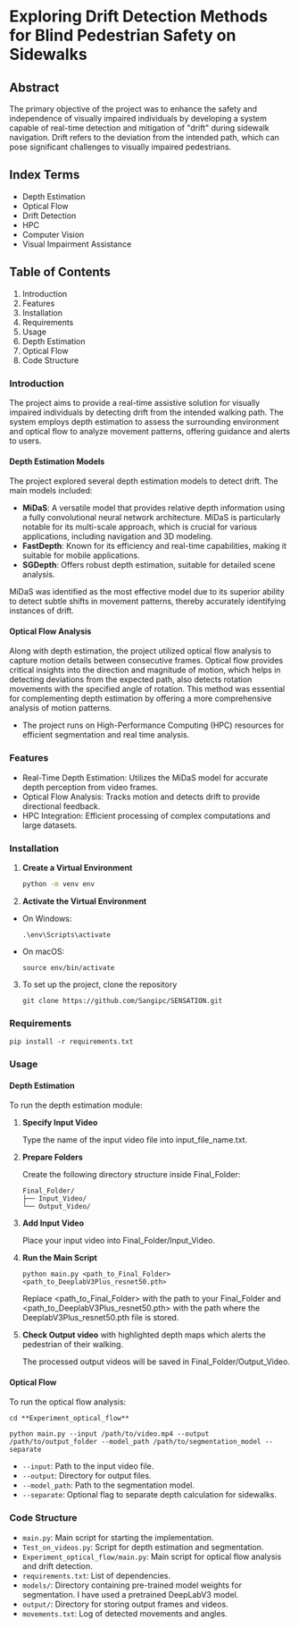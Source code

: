 # Exploring Drift Detection Methods for Blind Pedestrian Safety on Sidewalks

## Abstract
The primary objective of the project was to enhance the safety and independence of visually impaired individuals by developing a system capable of real-time detection and mitigation of "drift" during sidewalk navigation. Drift refers to the deviation from the intended path, which can pose significant challenges to visually impaired pedestrians. 

## Index Terms

* Depth Estimation
* Optical Flow
* Drift Detection
* HPC
* Computer Vision
* Visual Impairment Assistance

## Table of Contents

1. Introduction
2. Features
3. Installation
4. Requirements
5. Usage
6. Depth Estimation
7. Optical Flow
8. Code Structure

### Introduction

The project aims to provide a real-time assistive solution for visually impaired individuals by detecting drift from the intended walking path. The system employs depth estimation to assess the surrounding environment and optical flow to analyze movement patterns, offering guidance and alerts to users. 

#### Depth Estimation Models
The project explored several depth estimation models to detect drift. The main models included:

* **MiDaS**: A versatile model that provides relative depth information using a fully convolutional neural network architecture. MiDaS is particularly notable for its multi-scale approach, which is crucial for various applications, including navigation and 3D modeling​.
* **FastDepth**: Known for its efficiency and real-time capabilities, making it suitable for mobile applications.
* **SGDepth**: Offers robust depth estimation, suitable for detailed scene analysis.

MiDaS was identified as the most effective model due to its superior ability to detect subtle shifts in movement patterns, thereby accurately identifying instances of drift​.

#### Optical Flow Analysis

Along with depth estimation, the project utilized optical flow analysis to capture motion details between consecutive frames. Optical flow provides critical insights into the direction and magnitude of motion, which helps in detecting deviations from the expected path, also detects rotation movements with the specified angle of rotation. This method was essential for complementing depth estimation by offering a more comprehensive analysis of motion patterns.

* The project runs on High-Performance Computing (HPC) resources for efficient segmentation and real time analysis.

### Features

* Real-Time Depth Estimation: Utilizes the MiDaS model for accurate depth perception from video frames.
* Optical Flow Analysis: Tracks motion and detects drift to provide directional feedback.
* HPC Integration: Efficient processing of complex computations and large datasets.

### Installation

1. **Create a Virtual Environment**
   ```bash
   python -m venv env
2. **Activate the Virtual Environment**
  * On Windows:

    ```
    .\env\Scripts\activate
    ```
  * On macOS:

    ```
    source env/bin/activate
    ```
3. To set up the project, clone the repository

   ```
   git clone https://github.com/Sangipc/SENSATION.git
   ```

### Requirements

   ```
   pip install -r requirements.txt
   ```

### Usage

#### Depth Estimation

To run the depth estimation module:
  
  1. **Specify Input Video**
  
     Type the name of the input video file into input_file_name.txt.
  
  2. **Prepare Folders**
  
     Create the following directory structure inside Final_Folder:
    
      ```
      Final_Folder/
      ├── Input_Video/
      └── Output_Video/
      ```
  
  3. **Add Input Video**
  
      Place your input video into Final_Folder/Input_Video.
  
  4. **Run the Main Script**
  
      ```
      python main.py <path_to_Final_Folder> <path_to_DeeplabV3Plus_resnet50.pth>
      ```
  
      Replace <path_to_Final_Folder> with the path to your Final_Folder and <path_to_DeeplabV3Plus_resnet50.pth> with the path where the DeeplabV3Plus_resnet50.pth file is stored.
  
  5. **Check Output video** with highlighted depth maps which alerts the pedestrian of their walking.
  
      The processed output videos will be saved in Final_Folder/Output_Video.

#### Optical Flow

To run the optical flow analysis:
  
  ``` cd **Experiment_optical_flow** ```
  
  ```
  python main.py --input /path/to/video.mp4 --output /path/to/output_folder --model_path /path/to/segmentation_model --separate
  ```

* `--input`: Path to the input video file.
* `--output`: Directory for output files.
* `--model_path`: Path to the segmentation model.
* `--separate`: Optional flag to separate depth calculation for sidewalks.

### Code Structure

* `main.py`: Main script for starting the implementation. 
* `Test_on_videos.py`: Script for depth estimation and segmentation.
* `Experiment_optical_flow/main.py`: Main script for optical flow analysis and drift detection.
* `requirements.txt`: List of dependencies.
* `models/`: Directory containing pre-trained model weights for segmentation. I have used a pretrained DeepLabV3 model.
* `output/`: Directory for storing output frames and videos.
* `movements.txt`: Log of detected movements and angles.
